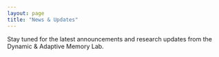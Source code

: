 ```yaml
---
layout: page
title: "News & Updates"
---
```


Stay tuned for the latest announcements and research updates from the Dynamic & Adaptive Memory Lab.

